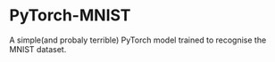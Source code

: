 # PyTorch-MNIST
A simple(and probaly terrible) PyTorch model trained to recognise the MNIST dataset.
